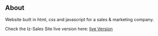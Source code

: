 ## About 

Website built in html, css and javascript for a sales & marketing company.

Check the Iz-Sales Site live version here: [live Version](https://gjuliao.github.io/iz-sales-webpage/)
